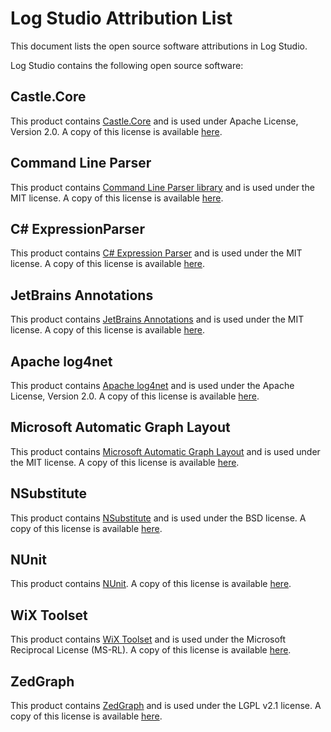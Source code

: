 # Log Studio Attribution List

This document lists the open source software attributions in Log Studio.

Log Studio contains the following open source software:

## Castle.Core

This product contains [Castle.Core](http://www.castleproject.org/) and is used under Apache License, Version 2.0. A copy of this license is available [here](http://www.apache.org/licenses/LICENSE-2.0.html).

## Command Line Parser

This product contains [Command Line Parser library](https://github.com/commandlineparser/commandline) and is used under the MIT license. A copy of this license is available [here](https://github.com/commandlineparser/commandline/blob/master/License.md).

## C# ExpressionParser

This product contains [C# Expression Parser](https://github.com/AndreVianna/ExpressionParser) and is used under the MIT license. A copy of this license is available [here](https://github.com/AndreVianna/ExpressionParser/blob/master/LICENSE.md).

## JetBrains Annotations

This product contains [JetBrains Annotations](https://www.jetbrains.com/help/resharper/Code_Analysis__Code_Annotations.html) and is used under the MIT license. A copy of this license is available [here](https://licenses.nuget.org/MIT).

## Apache log4net

This product contains [Apache log4net](http://logging.apache.org/log4net/) and is used under the Apache License, Version 2.0. A copy of this license is available [here](http://logging.apache.org/log4net/license.html).

## Microsoft Automatic Graph Layout

This product contains [Microsoft Automatic Graph Layout](https://github.com/Microsoft/automatic-graph-layout) and is used under the MIT license. A copy of this license is available [here](https://github.com/Microsoft/automatic-graph-layout/blob/master/LICENSE).

## NSubstitute

This product contains [NSubstitute](https://nsubstitute.github.io/) and is used under the BSD license. A copy of this license is available [here](https://raw.githubusercontent.com/nsubstitute/NSubstitute/master/LICENSE.txt).

## NUnit

This product contains [NUnit](https://nunit.org/). A copy of this license is available [here](https://raw.githubusercontent.com/nunit/nunit/master/LICENSE.txt).

## WiX Toolset

This product contains [WiX Toolset](https://wixtoolset.org/) and is used under the Microsoft Reciprocal License (MS-RL). A copy of this license is available [here](https://wixtoolset.org/about/license/).

## ZedGraph

This product contains [ZedGraph](https://github.com/ZedGraph/ZedGraph) and is used under the LGPL v2.1 license. A copy of this license is available [here](https://github.com/ZedGraph/ZedGraph/blob/master/License-LGPL.txt).

